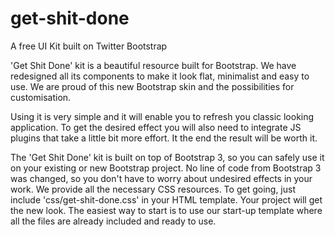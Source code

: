 get-shit-done
=============

A free UI Kit built on Twitter Bootstrap

'Get Shit Done' kit is a beautiful resource built for Bootstrap. We have redesigned all its components to make it look flat, minimalist and easy to use. We are proud of this new Bootstrap skin and the possibilities for customisation.

Using it is very simple and it will enable you to refresh you classic looking application. To get the desired effect you will also need to integrate JS plugins that take a little bit more effort. It the end the result will be worth it.

The 'Get Shit Done' kit is built on top of Bootstrap 3, so you can safely use it on your existing or new Bootstrap project. No line of code from Bootstrap 3 was changed, so you don't have to worry about undesired effects in your work.            We provide all the necessary CSS resources. To get going, just include 'css/get-shit-done.css' in your HTML template. Your project will get the new look.
The easiest way to start is to use our start-up template where all the files are already included and ready to use.
      

